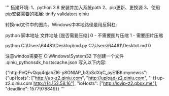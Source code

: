 '''
搭建环境: 
    1、python 3.8 安装并加入系统path
    2、pip更新、更换源
    3、使用pip安装需要的拓展: tinify validators qiniu

转换md文件中的图片、Windows中本地路径是用反斜杠:

python 脚本地址 文件地址 [是否需要压缩]  0 - 不需要图片压缩  1 - 需要图片压缩


python C:\Users\64481\Desktop\md.py C:\Users\64481\Desktot.md 0


注意windos需要在 C:\Windows\System32 下创建一个文件 .qiniu_pythonsdk_hostscache.json 写入以下内容:

{"http:PeQFvQqq4qjahZl6-y8ONlAP_b3pSdXqC_ayE1BK:mynewss": {"upHosts": ["http://up-z2.qiniu.com", "http://upload-z2.qiniu.com", "-H up-z2.qiniu.com http://14.152.58.16"], "ioHosts": ["http://iovip-z2.qbox.me"], "deadline": 1577978849}}
'''
